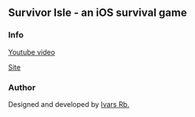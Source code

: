 ## Survivor Isle - an iOS survival game

### Info
[Youtube video](https://www.youtube.com/watch?v=fLNV-mex-d4)  

[Site](https://sites.google.com/site/thebreakgames/home/survivor-isle)
### Author
Designed and developed by [Ivars Rb.](https://github.com/ivarsrb)